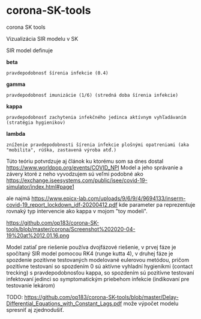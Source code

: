# corona-SK-tools
corona SK tools

Vizualizácia SIR modelu v SK

SIR model definuje

  <B>beta</B>
  
    pravdepodobnosť šírenia infekcie (0.4)

  <B>gamma</B>
  
    pravdepodobnosť imunizácie (1/6) (stredná doba šírenia infekcie)
    
  <B>kappa</B>
  
    pravdepodobnosť zachytenia infekčného jedinca aktívnym vyhľadávaním (stratégia hygienikov)
    
   <B>lambda</B>
   
    zníženie pravdepodobnosti šírenia infekcie plošnými opatreniami (aka "mobilita", rúška, zastavená výroba atď.)
    


Túto teóriu potvrdzuje aj článok ku ktorému som sa dnes dostal https://www.worldpop.org/events/COVID_NPI
Model a jeho správanie a závery ktoré z neho vyvodzujem sú veľmi podobné ako https://exchange.iseesystems.com/public/isee/covid-19-simulator/index.html#page1

ale najmä https://www.epicx-lab.com/uploads/9/6/9/4/9694133/inserm-covid-19_report_lockdown_idf-20200412.pdf kde parameter pa reprezentuje rovnaký typ intervencie ako kappa v mojom "toy modeli".

https://github.com/op183/corona-SK-tools/blob/master/corona/Screenshot%202020-04-19%20at%2012.01.16.png


Model zatiaľ pre riešenie používa dvojfázové riešenie, v prvej fáze je spočítaný SIR model pomocou RK4 (runge kutta 4), v druhej fáze je spozdenie pozitívne testovaných modelované eulerovou metódou, pričom pozitívne testovaní so spozdením 0 sú aktívne vyhladní hygienikmi (contact trecking) s pravdepodobnosťou kappa, so spozdením sú pozitívne testovaní infektovaní jedinci so symptomatickým priebehom infekcie (indikovaní pre testovanie lekárom)

TODO: https://github.com/op183/corona-SK-tools/blob/master/Delay-Differential_Equations_with_Constant_Lags.pdf može výpočet modelu spresniť aj zjednodušiť.
